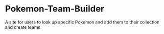 # Pokemon-Team-Builder
A site for users to look up specific Pokemon and add them to their collection and create teams.
